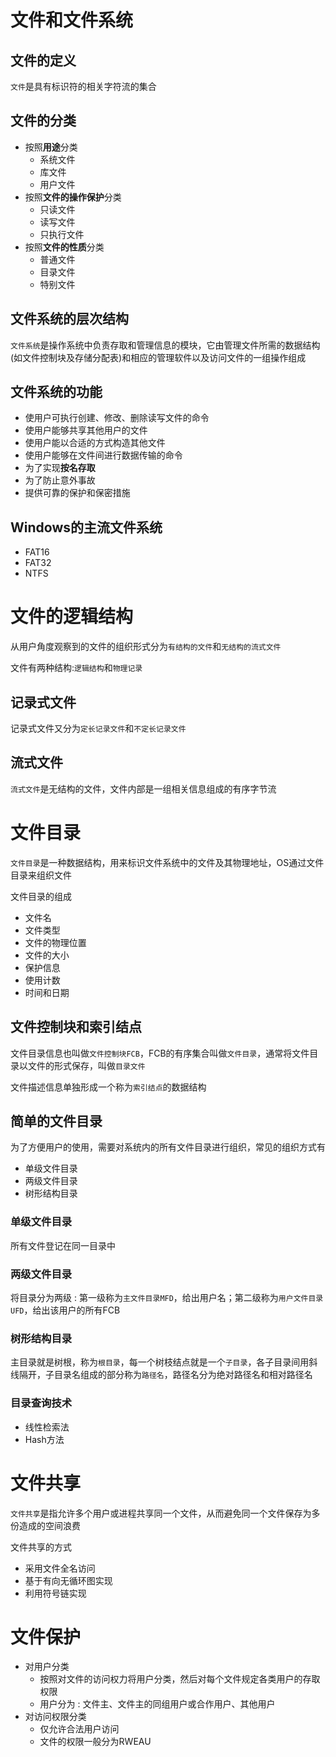 

# 文件和文件系统

## 文件的定义
`文件`是具有标识符的相关字符流的集合

## 文件的分类

* 按照**用途**分类
  * 系统文件
  * 库文件
  * 用户文件
* 按照**文件的操作保护**分类
  * 只读文件
  * 读写文件
  * 只执行文件
* 按照**文件的性质**分类
  * 普通文件
  * 目录文件
  * 特别文件

## 文件系统的层次结构
`文件系统`是操作系统中负责存取和管理信息的模块，它由管理文件所需的数据结构(如文件控制块及存储分配表)和相应的管理软件以及访问文件的一组操作组成

## 文件系统的功能
* 使用户可执行创建、修改、删除读写文件的命令
* 使用户能够共享其他用户的文件
* 使用户能以合适的方式构造其他文件
* 使用户能够在文件间进行数据传输的命令
* 为了实现**按名存取**
* 为了防止意外事故
* 提供可靠的保护和保密措施

## Windows的主流文件系统
* FAT16
* FAT32
* NTFS

# 文件的逻辑结构
从用户角度观察到的文件的组织形式分为`有结构的文件`和`无结构的流式文件`

文件有两种结构:`逻辑结构`和`物理记录`

## 记录式文件
记录式文件又分为`定长记录文件`和`不定长记录文件`

## 流式文件
`流式文件`是无结构的文件，文件内部是一组相关信息组成的有序字节流

# 文件目录
`文件目录`是一种数据结构，用来标识文件系统中的文件及其物理地址，OS通过文件目录来组织文件

文件目录的组成
* 文件名
* 文件类型
* 文件的物理位置
* 文件的大小
* 保护信息
* 使用计数
* 时间和日期

## 文件控制块和索引结点
文件目录信息也叫做`文件控制块FCB`，FCB的有序集合叫做`文件目录`，通常将文件目录以文件的形式保存，叫做`目录文件`

文件描述信息单独形成一个称为`索引结点`的数据结构

## 简单的文件目录
为了方便用户的使用，需要对系统内的所有文件目录进行组织，常见的组织方式有
* 单级文件目录
* 两级文件目录
* 树形结构目录

### 单级文件目录
所有文件登记在同一目录中

### 两级文件目录
将目录分为两级 : 第一级称为`主文件目录MFD`，给出用户名；第二级称为`用户文件目录UFD`，给出该用户的所有FCB
### 树形结构目录
主目录就是树根，称为`根目录`，每一个树枝结点就是一个`子目录`，各子目录间用斜线隔开，子目录名组成的部分称为`路径名`，路径名分为绝对路径名和相对路径名

### 目录查询技术
* 线性检索法
* Hash方法

# 文件共享
`文件共享`是指允许多个用户或进程共享同一个文件，从而避免同一个文件保存为多份造成的空间浪费

文件共享的方式
* 采用文件全名访问
* 基于有向无循环图实现
* 利用符号链实现

# 文件保护

* 对用户分类
  * 按照对文件的访问权力将用户分类，然后对每个文件规定各类用户的存取权限
  * 用户分为 : 文件主、文件主的同组用户或合作用户、其他用户
* 对访问权限分类
  * 仅允许合法用户访问
  * 文件的权限一般分为RWEAU
